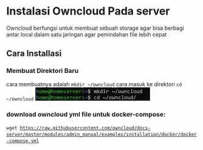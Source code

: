 # Instalasi Owncloud Pada server
Owncloud berfungsi untuk membuat sebuah storage agar bisa berbagi antar local dalam satu jaringan agar pemindahan file lebih cepat

## Cara Installasi

### Membuat Direktori Baru
cara membuatnya adalah
<code>mkdir ~/owncloud</code>
cara masuk ke direktori
<code>cd ~/owncloud</code>
![satu](img/owncloud/1.jpg)


### download owncloud yml file untuk docker-compose:

<code>wget https://raw.githubusercontent.com/owncloud/docs-server/master/modules/admin_manual/examples/installation/docker/docker-compose.yml</code>
